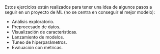
Estos ejercicios están realizados para tener una idea de algunos pasos a seguir en un proyecto de ML (no se centra en conseguir el mejor modelo):

- Análisis exploratorio.
- Preprocesado de datos.
- Visualización de características.
- Lanzamiento de modelos.
- Tuneo de hiperparámetros.
- Evaluación con métricas.
